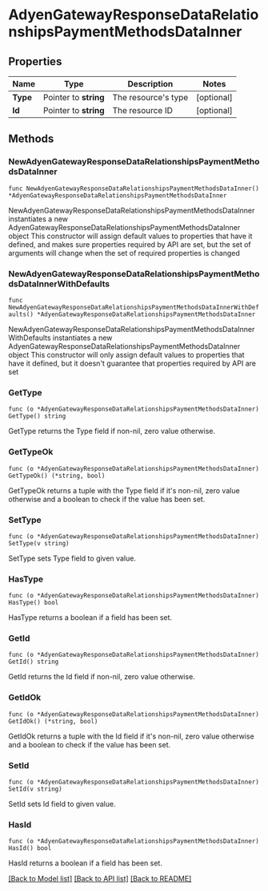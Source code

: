 # AdyenGatewayResponseDataRelationshipsPaymentMethodsDataInner

## Properties

Name | Type | Description | Notes
------------ | ------------- | ------------- | -------------
**Type** | Pointer to **string** | The resource&#39;s type | [optional] 
**Id** | Pointer to **string** | The resource ID | [optional] 

## Methods

### NewAdyenGatewayResponseDataRelationshipsPaymentMethodsDataInner

`func NewAdyenGatewayResponseDataRelationshipsPaymentMethodsDataInner() *AdyenGatewayResponseDataRelationshipsPaymentMethodsDataInner`

NewAdyenGatewayResponseDataRelationshipsPaymentMethodsDataInner instantiates a new AdyenGatewayResponseDataRelationshipsPaymentMethodsDataInner object
This constructor will assign default values to properties that have it defined,
and makes sure properties required by API are set, but the set of arguments
will change when the set of required properties is changed

### NewAdyenGatewayResponseDataRelationshipsPaymentMethodsDataInnerWithDefaults

`func NewAdyenGatewayResponseDataRelationshipsPaymentMethodsDataInnerWithDefaults() *AdyenGatewayResponseDataRelationshipsPaymentMethodsDataInner`

NewAdyenGatewayResponseDataRelationshipsPaymentMethodsDataInnerWithDefaults instantiates a new AdyenGatewayResponseDataRelationshipsPaymentMethodsDataInner object
This constructor will only assign default values to properties that have it defined,
but it doesn't guarantee that properties required by API are set

### GetType

`func (o *AdyenGatewayResponseDataRelationshipsPaymentMethodsDataInner) GetType() string`

GetType returns the Type field if non-nil, zero value otherwise.

### GetTypeOk

`func (o *AdyenGatewayResponseDataRelationshipsPaymentMethodsDataInner) GetTypeOk() (*string, bool)`

GetTypeOk returns a tuple with the Type field if it's non-nil, zero value otherwise
and a boolean to check if the value has been set.

### SetType

`func (o *AdyenGatewayResponseDataRelationshipsPaymentMethodsDataInner) SetType(v string)`

SetType sets Type field to given value.

### HasType

`func (o *AdyenGatewayResponseDataRelationshipsPaymentMethodsDataInner) HasType() bool`

HasType returns a boolean if a field has been set.

### GetId

`func (o *AdyenGatewayResponseDataRelationshipsPaymentMethodsDataInner) GetId() string`

GetId returns the Id field if non-nil, zero value otherwise.

### GetIdOk

`func (o *AdyenGatewayResponseDataRelationshipsPaymentMethodsDataInner) GetIdOk() (*string, bool)`

GetIdOk returns a tuple with the Id field if it's non-nil, zero value otherwise
and a boolean to check if the value has been set.

### SetId

`func (o *AdyenGatewayResponseDataRelationshipsPaymentMethodsDataInner) SetId(v string)`

SetId sets Id field to given value.

### HasId

`func (o *AdyenGatewayResponseDataRelationshipsPaymentMethodsDataInner) HasId() bool`

HasId returns a boolean if a field has been set.


[[Back to Model list]](../README.md#documentation-for-models) [[Back to API list]](../README.md#documentation-for-api-endpoints) [[Back to README]](../README.md)


